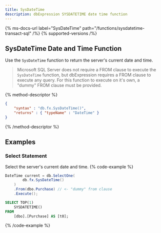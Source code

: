 ```yaml
---
title: SysDateTime
description: dbExpression SYSDATETIME date time function
---
```


{% ms-docs-url label="SysDateTime" path="/functions/sysdatetime-transact-sql" /%}
{% supported-versions /%}

## SysDateTime Date and Time Function

Use the `SysDateTime` function to return the server's current date and time.

> Microsoft SQL Server does not require a FROM clause
to execute the `SysDateTime` function, but dbExpression requires a FROM clause to execute
any query.  For this function to execute on it's own, a "dummy" FROM clause must be provided.

{% method-descriptor %}
```json
{
    "syntax" : "db.fx.SysDateTime()",
    "returns" : { "typeName" : "DateTime" }
}
```
{% /method-descriptor %}

## Examples
### Select Statement
Select the server's current date and time.
{% code-example %}
```csharp
DateTime current = db.SelectOne(
        db.fx.SysDateTime()
    )
    .From(dbo.Purchase) // <- "dummy" from clause
    .Execute();
```
```sql
SELECT TOP(1)
    SYSDATETIME()
FROM
    [dbo].[Purchase] AS [t0];
```
{% /code-example %}
